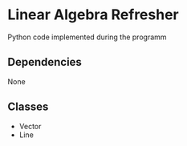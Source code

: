 # Linear Algebra Refresher

Python code implemented during the programm

## Dependencies
None

## Classes
* Vector
* Line
